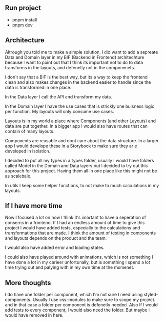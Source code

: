 ## Run project

- pnpm install
- pnpm dev

## Architecture

Altrough you told me to make a simple solution, I did want to add a sepreate Data and Domain layer in my BIF (Backend in Frontend) architechture because I want to point out that I think its important not to do to data transforms in the layouts, and defenetly not in the componenets.

I don't say that a BIF is the best way, but its a way to keep the frontend clean and also makes changes in the backend easier to handle since the data is transformed in one place.

In the Data layer I call the API and transform my data.

In the Domain layer I have the use cases that is strickly one buisness logic per function. My layouts will only consume use cases.

Layouts is in my world a place where Components (and other Layouts) and data are put together. In a bigger app I would also have routes that can contain of many layouts.

Components are reusable and dont care about the data structure. In a larger app I would develope these in a Storybook to make sure they ar e developed in isolation.

I decided to put all my types in a types folder, usually I would have folders called Model in the Domain and Data layers but I decided to try out this approach for this project. Having them all in one place like this might not be as scalebale.

In utils I keep some helper functions, to not make to much calculations in my layouts.

## If I have more time

Now I focused a lot on how I think it's imortant to have a seperation of conserns in a frontend. If I had an endless amount of time to give this project I would have added tests, especially to the calculations and transformations that are made. I think the amount of testing in components and layouts depends on the product and the team.

I would also have added error and loading states.

I could also have played around with animations, which is not something I have done a lot in my carieer unfortunally, but is something I spend a lot time trying out and palying with in my own time at the momenet.

## More thoughts

I do have one folder per component, which I'm not sure I need using styled-components. Usually I use css-modules to make sure to scope my project. and in that case a folder per component is defenetly needed. Also If I would add tests to every component, I would also need the folder. But maybe I would have removed in here.
